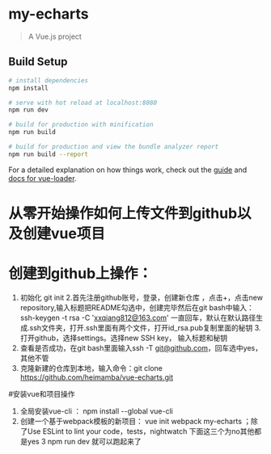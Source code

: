 # my-echarts

> A Vue.js project

## Build Setup

``` bash
# install dependencies
npm install

# serve with hot reload at localhost:8080
npm run dev

# build for production with minification
npm run build

# build for production and view the bundle analyzer report
npm run build --report
```

For a detailed explanation on how things work, check out the [guide](http://vuejs-templates.github.io/webpack/) and [docs for vue-loader](http://vuejs.github.io/vue-loader).

# 从零开始操作如何上传文件到github以及创建vue项目

# 创建到github上操作：

1. 初始化 git init 
2.首先注册github账号，登录，创建新仓库 ，点击+，点击new repository,输入标题把README勾选中，创建完毕然后在git bash中输入： ssh-keygen -t rsa -C 'xxqiang812@163.com' 一直回车，默认在默认路径生成.ssh文件夹，打开.ssh里面有两个文件，打开id_rsa.pub复制里面的秘钥
3.打开github，选择settings。选择new SSH key， 输入标题和秘钥
4. 查看是否成功，在git bash里面输入ssh -T git@github.com，回车选中yes，其他不管
5. 克隆新建的仓库到本地，输入命令：git clone https://github.com/heimamba/vue-echarts.git

#安装vue和项目操作
1. 全局安装vue-cli ：  npm install --global vue-cli
2. 创建一个基于webpack模板的新项目： vue init webpack my-echarts   ；除了Use ESLint to lint your code，tests，nightwatch
下面这三个为no其他都是yes
3 npm run dev 就可以跑起来了
